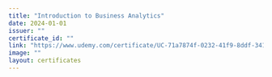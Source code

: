 ```yaml
---
title: "Introduction to Business Analytics"
date: 2024-01-01
issuer: ""
certificate_id: ""
link: "https://www.udemy.com/certificate/UC-71a7874f-0232-41f9-8ddf-3412bfb7b580/"
image: ""
layout: certificates
---
```

